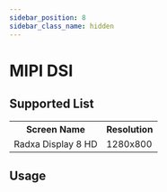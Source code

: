 ```yaml
---
sidebar_position: 8
sidebar_class_name: hidden
---
```


# MIPI DSI

## Supported List

  <table>
    <tr>
      <th>Screen Name</th>
      <th>Resolution</th>
    </tr>
    <tr>
      <td>Radxa Display 8 HD</td>
      <td>1280x800</td>
    </tr>
  </table>

## Usage
